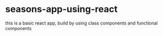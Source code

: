 # seasons-app-using-react
this is a basic react app, build by using class components and functional components
